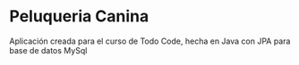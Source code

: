 # Peluqueria Canina 
 Aplicación creada para el curso de Todo Code, hecha en Java con JPA para base de datos MySql 
